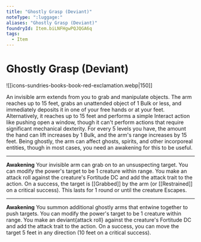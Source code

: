 ```yaml
---
title: "Ghostly Grasp (Deviant)"
noteType: ":luggage:"
aliases: "Ghostly Grasp (Deviant)"
foundryId: Item.biLNFHgwPQJQGA6q
tags:
  - Item
---
```


# Ghostly Grasp (Deviant)
![[icons-sundries-books-book-red-exclamation.webp|150]]

An invisible arm extends from you to grab and manipulate objects. The arm reaches up to 15 feet, grabs an unattended object of 1 Bulk or less, and immediately deposits it in one of your free hands or at your feet. Alternatively, it reaches up to 15 feet and performs a simple Interact action like pushing open a window, though it can't perform actions that require significant mechanical dexterity. For every 5 levels you have, the amount the hand can lift increases by 1 Bulk, and the arm's range increases by 15 feet. Being ghostly, the arm can affect ghosts, spirits, and other incorporeal entities, though in most cases, you need an awakening for this to be useful.

* * *

**Awakening** Your invisible arm can grab on to an unsuspecting target. You can modify the power's target to be 1 creature within range. You make an attack roll against the creature's Fortitude DC and add the attack trait to the action. On a success, the target is [[Grabbed]] by the arm (or [[Restrained]] on a critical success). This lasts for 1 round or until the creature Escapes.

* * *

**Awakening** You summon additional ghostly arms that entwine together to push targets. You can modify the power's target to be 1 creature within range. You make an deviant{attack roll} against the creature's Fortitude DC and add the attack trait to the action. On a success, you can move the target 5 feet in any direction (10 feet on a critical success).
